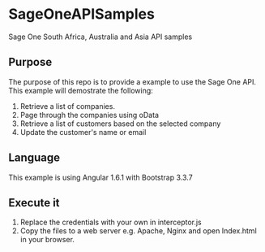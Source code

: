# SageOneAPISamples
Sage One South Africa, Australia and Asia API samples

## Purpose
The purpose of this repo is to provide a example to use the Sage One API. This example will demostrate the following:
1. Retrieve a list of companies.
2. Page through the companies using oData
3. Retrieve a list of customers based on the selected company
4. Update the customer's name or email

## Language
This example is using Angular 1.6.1 with Bootstrap 3.3.7

## Execute it
1. Replace the credentials with your own in interceptor.js
2. Copy the files to a web server e.g. Apache, Nginx and open Index.html in your browser.